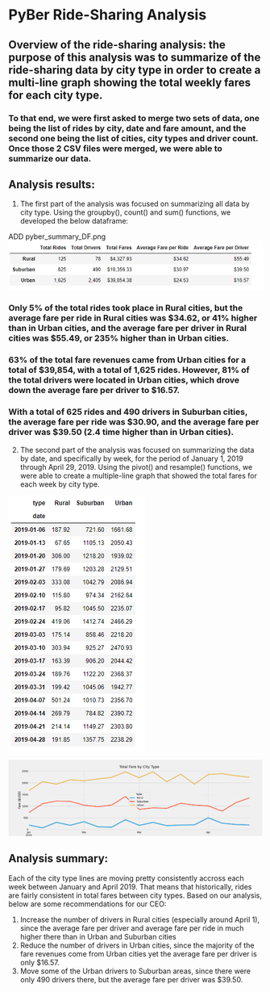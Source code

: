 # PyBer Ride-Sharing Analysis


## **Overview of the ride-sharing analysis**: the purpose of this analysis was to summarize of the ride-sharing data by city type in order to create a multi-line graph showing the total weekly fares for each city type. 


### To that end, we were first asked to merge two sets of data, one being the list of rides by city, date and fare amount, and the second one being the list of cities, city types and driver count. Once those 2 CSV files were merged, we were able to summarize our data.

## **Analysis results**:

1. The first part of the analysis was focused on summarizing all data by city type. Using the groupby(), count() and sum() functions, we developed the below dataframe:

ADD pyber_summary_DF.png
![Pyber summary](Analysis/pyber_summary_DF.png)

### Only 5% of the total rides took place in Rural cities, but the average fare per ride in Rural cities was $34.62, or 41% higher than in Urban cities, and the average fare per driver in Rural cities was $55.49, or 235% higher than in Urban cities.
### 63% of the total fare revenues came from Urban cities for a total of $39,854, with a total of 1,625 rides. However, 81% of the total drivers were located in Urban cities, which drove down the average fare per driver to $16.57. 
### With a total of 625 rides and 490 drivers in Suburban cities, the average fare per ride was $30.90, and the average fare per driver was $39.50 (2.4 time higher than in Urban cities). 

2. The second part of the analysis was focused on summarizing the data by date, and specifically by week, for the period of January 1, 2019 through April 29, 2019. Using the pivot() and resample() functions, we were able to create a multiple-line graph that showed the total fares for each week by city type.


![January to April Pyber summary](Analysis/Jan_Apr_pyber_summary.png)

![Graph Chart Pyber summary](Analysis/pyber_fare_summary.png)

## **Analysis summary**:

Each of the city type lines are moving pretty consistently accross each week between January and April 2019. That means that historically, rides are fairly consistent in total fares between city types.
Based on our analysis, below are some recommendations for our CEO:
1. Increase the number of drivers in Rural cities (especially around April 1), since the average fare per driver and average fare per ride in much higher there than in Urban and Suburban cities
2. Reduce the number of drivers in Urban cities, since the majority of the fare revenues come from Urban cities yet the average fare per driver is only $16.57.
3. Move some of the Urban drivers to Suburban areas, since there were only 490 drivers there, but the average fare per driver was $39.50.

